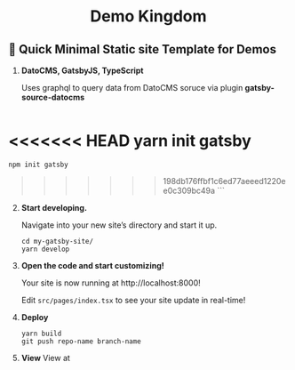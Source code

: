 
<h1 align="center">
  Demo Kingdom
</h1>

## 🚀 Quick Minimal Static site Template for Demos

1.  **DatoCMS, GatsbyJS, TypeScript**

    Uses graphql to query data from DatoCMS soruce via plugin **gatsby-source-datocms**

    ```shel
<<<<<<< HEAD
    yarn init gatsby
=======
    npm init gatsby
>>>>>>> 198db176ffbf1c6ed77aeeed1220ee0c309bc49a
    ```

2.  **Start developing.**

    Navigate into your new site’s directory and start it up.

    ```shell
    cd my-gatsby-site/
    yarn develop
    ```

3.  **Open the code and start customizing!**

    Your site is now running at http://localhost:8000!

    Edit `src/pages/index.tsx` to see your site update in real-time!

4.  **Deploy**
    ```shell
    yarn build
    git push repo-name branch-name
    ```

5.  **View**
    View at 